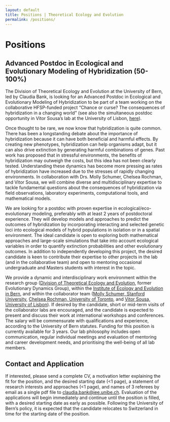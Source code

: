 ```yaml
---
layout: default
title: Positions | Theoretical Ecology and Evolution
permalink: /positions/
---
```


# Positions

## Advanced Postdoc in Ecological and Evolutionary Modeling of Hybridization (50-100%)
 
The Division of Theoretical Ecology and Evolution at the University of Bern, led by Claudia Bank, is looking for an Advanced Postdoc in Ecological and Evolutionary Modeling of Hybridization to be part of a team working on the collaborative HFSP-funded project “Chance or curse? The consequences of hybridization in a changing world” (see also the simultaneous postdoc opportunity in Vitor Sousa’s lab at the University of Lisbon, [here](https://bit.ly/OpenCall-EG-cE3c-Dec2020)).
 
Once thought to be rare, we now know that hybridization is quite common. There has been a longstanding debate about the importance of hybridization because it can have both beneficial and harmful effects. By creating new phenotypes, hybridization can help organisms adapt, but it can also drive extinction by generating harmful combinations of genes. Past work has proposed that in stressful environments, the benefits of hybridization may outweigh the costs, but this idea has not been clearly tested. Understanding these dynamics has become more pressing as rates of hybridization have increased due to the stresses of rapidly changing environments. In collaboration with Drs. Molly Schumer, Chelsea Rochman, and Vitor Sousa, we will combine diverse and multidisciplinary expertise to tackle fundamental questions about the consequences of hybridization via field observations, laboratory experiments, computational tools, and mathematical models.
 
We are looking for a postdoc with proven expertise in ecological/eco-evolutionary modeling, preferably with at least 2 years of postdoctoral experience. They will develop models and approaches to predict the outcomes of hybridization by incorporating interacting and selected genetic loci into ecological models of hybrid populations in isolation or in a spatial environment. The ideal candidate is open to exploring both mathematical approaches and large-scale simulations that take into account ecological variables in order to quantify extinction probabilities and other evolutionary outcomes. In addition to independently developing this project, the desired candidate is keen to contribute their expertise to other projects in the lab (and in the collaborative team) and open to mentoring occasional undergraduate and Masters students with interest in the topic.
 
We provide a dynamic and interdisciplinary work environment within the research group ([Division of Theoretical Ecology and Evolution](/people/), former Evolutionary Dynamics Group), within the [Institute of Ecology and Evolution in Bern](https://www.iee.unibe.ch/), and within the collaborator team ([Molly Schumer, Stanford University](https://schumerlab.com/), [Chelsea Rochman, University of Toronto](https://rochmanlab.com/), and [Vitor Sousa, University of Lisbon]( https://ce3c.ciencias.ulisboa.pt/member/vitorsousa)). If desired by the candidate, short or mid-term visits of the collaborator labs are encouraged, and the candidate is expected to present and discuss their work at international workshops and conferences. The salary will be commensurate with qualifications and experience, according to the University of Bern statutes. Funding for this position is currently available for 3 years. Our lab philosophy includes open communication, regular individual meetings and evaluation of mentoring and career development needs, and prioritising the well-being of all lab members.

## Contact and Application

If interested, please send a complete CV, a motivation letter explaining the fit for the position, and the desired starting date (<1 page), a statement of research interests and approaches (<1 page), and names of 3 referees by email as a single pdf file to [claudia.bank@iee.unibe.ch](mailto:claudia.bank@iee.unibe.ch?subject=Advanced%20Postdoc%20in%20Ecological%20and%20Evolutionary%20Modeling%20of%20Hybridization). Evaluation of the applications will begin immediately and continue until the position is filled, with a desired starting date as early as possible. Following the University of Bern’s policy, it is expected that the candidate relocates to Switzerland in time for the starting date of the position.
